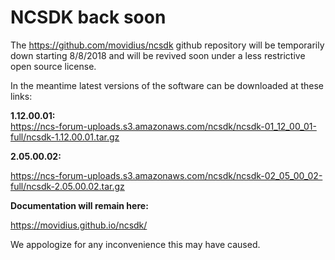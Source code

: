 # NCSDK back soon

The https://github.com/movidius/ncsdk github repository will be temporarily down starting 8/8/2018 and will be revived soon under a less restrictive open source license.

In the meantime latest versions of the software can be downloaded at these links:

**1.12.00.01:**</br>
https://ncs-forum-uploads.s3.amazonaws.com/ncsdk/ncsdk-01_12_00_01-full/ncsdk-1.12.00.01.tar.gz


**2.05.00.02:**</br>

https://ncs-forum-uploads.s3.amazonaws.com/ncsdk/ncsdk-02_05_00_02-full/ncsdk-2.05.00.02.tar.gz


**Documentation will remain here:** </br>

https://movidius.github.io/ncsdk/



We appologize for any inconvenience this may have caused.  
